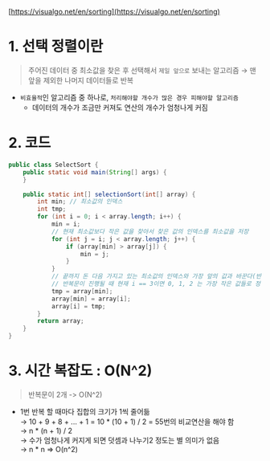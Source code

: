 [https://visualgo.net/en/sorting](https://visualgo.net/en/sorting)

# 1. 선택 정렬이란
>   주어진 데이터 중 최소값을 찾은 후 선택해서 `제일 앞으로` 보내는 알고리즘 → 맨 앞을 제외한 나머지 데이터들로 반복
- `비효율적`인 알고리즘 중 하나로, `처리해야할 개수가 많은 경우 피해야할 알고리즘`
  - 데이터의 개수가 조금만 커져도 연산의 개수가 엄청나게 커짐

# 2. 코드
```java
public class SelectSort {
    public static void main(String[] args) {
    }

    public static int[] selectionSort(int[] array) {
        int min; // 최소값의 인덱스
        int tmp;
        for (int i = 0; i < array.length; i++) {
            min = i;
            // 현재 최소값보다 작은 값을 찾아서 찾은 값의 인덱스를 최소값을 저장
            for (int j = i; j < array.length; j++) {
                if (array[min] > array[j]) {
                    min = j;
                }
            }
            // 끝까지 돈 다음 가지고 있는 최소값의 인덱스와 가장 앞의 값과 바꾼다(반복문의 i값)
            // 반복문이 진행될 때 현재 i == 3이면 0, 1, 2 는 가장 작은 값들로 정렬이 된 상태
            tmp = array[min];
            array[min] = array[i];
            array[i] = tmp;
        }
        return array;
    }
}
```

# 3. 시간 복잡도 : O(N^2)
> 반복문이 2개 -> O(N^2)
-  1번 반복 할 때마다 집합의 크기가 1씩 줄어듦  
    → 10 + 9 + 8 + ... + 1 = 10 \* (10 + 1) / 2 = 55번의 비교연산을 해야 함  
    → n \* (n + 1) / 2  
    → 수가 엄청나게 커지게 되면 덧셈과 나누기2 정도는 별 의미가 없음  
    → n \* n ⇒ O(n^2)

